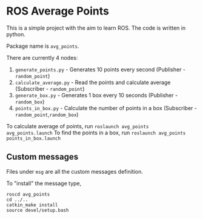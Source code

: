 # ROS Average Points

This is a simple project with the aim to learn ROS. The code is written in python.

Package name is `avg_points`.

There are currently 4 nodes:

1. `generate_points.py` - Generates 10 points every second (Publisher - `random_point`)
1. `calculate_average.py` - Read the points and calculate average (Subscriber - `random_point`)
1. `generate_box.py` - Generates 1 box every 10 seconds (Publisher - `random_box`)
1. `points_in_box.py` - Calculate the number of points in a box (Subscriber - `random_point`,`random_box`)

To calculate average of points, run `roslaunch avg_points avg_points.launch`
To find the points in a box, run `roslaunch avg_points points_in_box.launch`

## Custom messages
Files under `msg` are all the custom messages definition.

To "install" the message type,
```
roscd avg_points
cd ../..
catkin_make install
source devel/setup.bash
```
